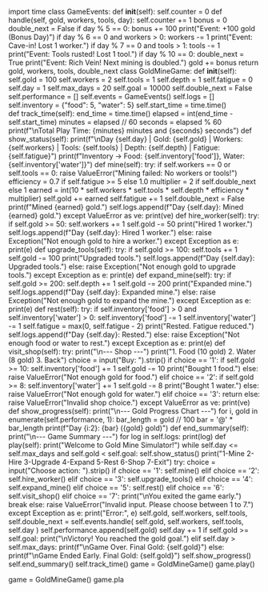import time
class GameEvents:
    def __init__(self):
        self.counter = 0
    def handle(self, gold, workers, tools, day):
        self.counter += 1
        bonus = 0
        double_next = False
        if day % 5 == 0:
            bonus += 100
            print("Event: +100 gold (Bonus Day)")
        if day % 6 == 0 and workers > 0:
            workers -= 1
            print("Event: Cave-in! Lost 1 worker.")
        if day % 7 == 0 and tools > 1:
            tools -= 1
            print("Event: Tools rusted! Lost 1 tool.")
        if day % 10 == 0:
            double_next = True
            print("Event: Rich Vein! Next mining is doubled.")
        gold += bonus
        return gold, workers, tools, double_next
class GoldMineGame:
    def __init__(self):
        self.gold = 100
        self.workers = 2
        self.tools = 1
        self.depth = 1
        self.fatigue = 0
        self.day = 1
        self.max_days = 20
        self.goal = 10000
        self.double_next = False
        self.performance = []
        self.events = GameEvents()
        self.logs = []
        self.inventory = {"food": 5, "water": 5}
        self.start_time = time.time()  
    def track_time(self):
        end_time = time.time()
        elapsed = int(end_time - self.start_time)
        minutes = elapsed // 60
        seconds = elapsed % 60
        print(f"\nTotal Play Time: {minutes} minutes and {seconds} seconds")
    def show_status(self):
        print(f"\nDay {self.day} | Gold: {self.gold} | Workers: {self.workers} | Tools: {self.tools} | Depth: {self.depth} | Fatigue: {self.fatigue}")
        print(f"Inventory -> Food: {self.inventory['food']}, Water: {self.inventory['water']}")
    def mine(self):
        try:
            if self.workers == 0 or self.tools == 0:
                raise ValueError("Mining failed: No workers or tools!")
            efficiency = 0.7 if self.fatigue >= 5 else 1.0
            multiplier = 2 if self.double_next else 1
            earned = int(10 * self.workers * self.tools * self.depth * efficiency * multiplier)
            self.gold += earned
            self.fatigue += 1
            self.double_next = False
            print(f"Mined {earned} gold.")
            self.logs.append(f"Day {self.day}: Mined {earned} gold.")
        except ValueError as ve:
            print(ve)
    def hire_worker(self):
        try:
            if self.gold >= 50:
                self.workers += 1
                self.gold -= 50
                print("Hired 1 worker.")
                self.logs.append(f"Day {self.day}: Hired 1 worker.")
            else:
                raise Exception("Not enough gold to hire a worker.")
        except Exception as e:
            print(e)
    def upgrade_tools(self):
        try:
            if self.gold >= 100:
                self.tools += 1
                self.gold -= 100
                print("Upgraded tools.")
                self.logs.append(f"Day {self.day}: Upgraded tools.")
            else:
                raise Exception("Not enough gold to upgrade tools.")
        except Exception as e:
            print(e)
    def expand_mine(self):
        try:
            if self.gold >= 200:
                self.depth += 1
                self.gold -= 200
                print("Expanded mine.")
                self.logs.append(f"Day {self.day}: Expanded mine.")
            else:
                raise Exception("Not enough gold to expand the mine.")
        except Exception as e:
            print(e)
    def rest(self):
        try:
            if self.inventory['food'] > 0 and self.inventory['water'] > 0:
                self.inventory['food'] -= 1
                self.inventory['water'] -= 1
                self.fatigue = max(0, self.fatigue - 2)
                print("Rested. Fatigue reduced.")
                self.logs.append(f"Day {self.day}: Rested.")
            else:
                raise Exception("Not enough food or water to rest.")
        except Exception as e:
            print(e)
    def visit_shop(self):
        try:
            print("\n--- Shop ---")
            print("1. Food (10 gold)  2. Water (8 gold)  3. Back")
            choice = input("Buy: ").strip()
            if choice == '1':
                if self.gold >= 10:
                    self.inventory['food'] += 1
                    self.gold -= 10
                    print("Bought 1 food.")
                else:
                    raise ValueError("Not enough gold for food.")
            elif choice == '2':
                if self.gold >= 8:
                    self.inventory['water'] += 1
                    self.gold -= 8
                    print("Bought 1 water.")
                else:
                    raise ValueError("Not enough gold for water.")
            elif choice == '3':
                return
            else:
                raise ValueError("Invalid shop choice.")
        except ValueError as ve:
            print(ve)
    def show_progress(self):
        print("\n--- Gold Progress Chart ---")
        for i, gold in enumerate(self.performance, 1):
            bar_length = gold // 100
            bar = '@' * bar_length
            print(f"Day {i:2}: {bar} ({gold} gold)")
    def end_summary(self):
        print("\n--- Game Summary ---")
        for log in self.logs:
            print(log)
    def play(self):
        print("Welcome to Gold Mine Simulator!")
        while self.day <= self.max_days and self.gold < self.goal:
            self.show_status()
            print("1-Mine  2-Hire  3-Upgrade  4-Expand  5-Rest  6-Shop  7-Exit")
            try:
                choice = input("Choose action: ").strip()
                if choice == '1':
                    self.mine()
                elif choice == '2':
                    self.hire_worker()
                elif choice == '3':
                    self.upgrade_tools()
                elif choice == '4':
                    self.expand_mine()
                elif choice == '5':
                    self.rest()
                elif choice == '6':
                    self.visit_shop()
                elif choice == '7':
                    print("\nYou exited the game early.")
                    break
                else:
                    raise ValueError("Invalid input. Please choose between 1 to 7.")
            except Exception as e:
                print("Error:", e)
            self.gold, self.workers, self.tools, self.double_next = self.events.handle(
                self.gold, self.workers, self.tools, self.day
            )
            self.performance.append(self.gold)
            self.day += 1
        if self.gold >= self.goal:
            print("\nVictory! You reached the gold goal.")
        elif self.day > self.max_days:
            print(f"\nGame Over. Final Gold: {self.gold}")
        else:
            print(f"\nGame Ended Early. Final Gold: {self.gold}")
        self.show_progress()
        self.end_summary()
        self.track_time()
game = GoldMineGame()
game.play()

game = GoldMineGame()
game.pla
